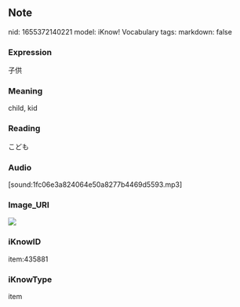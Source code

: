 ## Note
nid: 1655372140221
model: iKnow! Vocabulary
tags: 
markdown: false

### Expression
子供

### Meaning
child, kid

### Reading
こども

### Audio
[sound:1fc06e3a824064e50a8277b4469d5593.mp3]

### Image_URI
<img src="8318b8431f47fe989ff18de0ff960ffc.jpg">

### iKnowID
item:435881

### iKnowType
item
